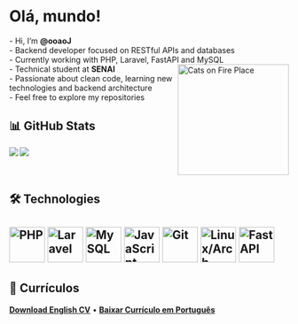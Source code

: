 <h1>Olá, mundo!</h1> 
<div>
  <p align="left">
    - Hi, I’m <strong>@ooaoJ</strong><br>
    - Backend developer focused on RESTful APIs and databases<br>
    - Currently working with PHP, Laravel, FastAPI and MySQL<br>
    <img align="right" src="https://imgur.com/CzGWxDK.gif" alt="Cats on Fire Place" width="200">
    - Technical student at <strong>SENAI</strong><br>
    - Passionate about clean code, learning new technologies and backend architecture<br>
    - Feel free to explore my repositories<br>
  </p>
</div>

<h2>📊 GitHub Stats</h2> 
<div>
  <img src="https://github-readme-stats.vercel.app/api/top-langs/?username=ooaoJ&layout=compact&langs_count=6&theme=github_dark_dimmed">
  <img align="left" src="https://github-readme-stats.vercel.app/api?username=ooaoJ&layout=compact&theme=github_dark_dimmed&hide=prs">
</div>

<br clear="both" />

<h2>🛠️ Technologies</h2> 
<div>
  <h2>
    <img src="https://img.icons8.com/external-tal-revivo-color-tal-revivo/96/external-hypertext-preprocessor-a-widely-used-open-source-general-purpose-scripting-language-logo-color-tal-revivo.png" width="64" alt="PHP"/>
    <img src="https://img.icons8.com/stickers/100/laravel.png" width="64" alt="Laravel"/>
    <img src="https://img.icons8.com/fluency/96/mysql-logo.png" width="64" alt="MySQL"/>
    <img src="https://img.icons8.com/color/96/javascript--v1.png" width="64" alt="JavaScript"/>
    <img src="https://img.icons8.com/color/96/git.png" width="64" alt="Git"/>
    <img src="https://wiki.installgentoo.com/images/f/f9/Arch-linux-logo.png" width="64" alt="Linux/Arch"/>
    <img src="https://img.icons8.com/external-tal-revivo-color-tal-revivo/96/external-fastapi-a-modern-web-framework-for-building-apis-with-python-logo-color-tal-revivo.png" width="64" alt="FastAPI"/>
  </h2>
</div>

<h2>📄 Currículos</h2>
<p>
  <a href="https://github.com/user-attachments/files/21044957/english-cv.pdf"><strong>Download English CV</strong></a> • 
  <a href="https://github.com/user-attachments/files/21044940/portuguese-cv.pdf"><strong>Baixar Currículo em Português</strong></a>
</p>

<!---
ooaoJ/ooaoJ is a professional repository — its `README.md` appears on your GitHub profile.
You can click the Preview link to check your visual identity.
--->
